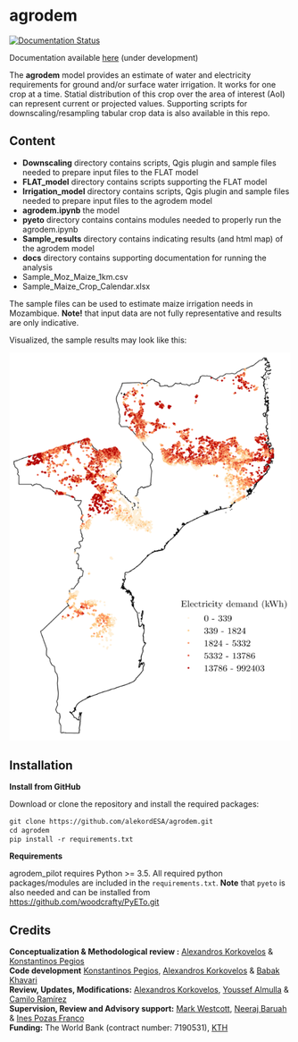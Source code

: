 # agrodem

[![Documentation Status](https://readthedocs.org/projects/agrodem/badge/?version=latest)](https://agrodem.readthedocs.io/en/latest/?badge=latest)

Documentation available [here](https://agrodem.readthedocs.io/en/latest/) (under development)

The **agrodem** model provides an estimate of water and electricity requirements for ground and/or surface water irrigation. It works for one crop at a time. Statial distribution of this crop over the area of interest (AoI) can represent current or projected values. Supporting scripts for downscaling/resampling tabular crop data is also available in this repo. 

## Content

- **Downscaling** directory contains scripts, Qgis plugin and sample files needed to prepare input files to the FLAT model
- **FLAT_model** directory contains scripts supporting the FLAT model
- **Irrigation_model** directory contains scripts, Qgis plugin and sample files needed to prepare input files to the agrodem model
- **agrodem.ipynb** the model
- **pyeto** directory contains contains modules needed to properly run the agrodem.ipynb
- **Sample_results** directory contains indicating results (and html map) of the agrodem model
- **docs** directory contains supporting documentation for running the analysis
- Sample_Moz_Maize_1km.csv 
- Sample_Maize_Crop_Calendar.xlsx

The sample files can be used to estimate maize irrigation needs in Mozambique. **Note!** that input data are not fully representative and results are only indicative.

Visualized, the sample results may look like this:

![SampleResult](SampleResult.png)

## Installation

**Install from GitHub**

Download or clone the repository and install the required packages:

```
git clone https://github.com/alekordESA/agrodem.git
cd agrodem
pip install -r requirements.txt
```

**Requirements**

agrodem_pilot requires Python >= 3.5. All required python packages/modules are included in the ```requirements.txt```.
**Note** that ```pyeto``` is also needed and can be installed from https://github.com/woodcrafty/PyETo.git

## Credits

**Conceptualization & Methodological review :** [Alexandros Korkovelos](https://github.com/akorkovelos) & [Konstantinos Pegios](https://github.com/kopegios)<br />
**Code development** [Konstantinos Pegios](https://github.com/kopegios), [Alexandros Korkovelos](https://github.com/akorkovelos) & [Babak Khavari](https://github.com/babakkhavari)<br />
**Review, Updates, Modifications:** [Alexandros Korkovelos](https://github.com/akorkovelos), [Youssef Almulla](https://github.com/JZF07) & [Camilo Ramírez](https://github.com/camiloramirezgo) <br />
**Supervision, Review and Advisory support:** [Mark Westcott](https://www.vivideconomics.com/mark-westcott/), [Neeraj Baruah](https://www.vivideconomics.com/neeraj-baruah/) & [Ines Pozas Franco](https://www.vivideconomics.com/ines-pozas-franco/) <br />
**Funding:** The World Bank (contract number: 7190531), [KTH](https://www.kth.se/en/itm/inst/energiteknik/forskning/desa/welcome-to-the-unit-of-energy-systems-analysis-kth-desa-1.197296)

